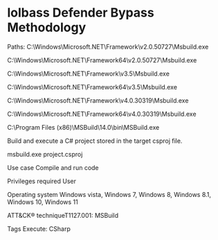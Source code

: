 # lolbass Defender Bypass Methodology
Paths:
C:\Windows\Microsoft.NET\Framework\v2.0.50727\Msbuild.exe

C:\Windows\Microsoft.NET\Framework64\v2.0.50727\Msbuild.exe

C:\Windows\Microsoft.NET\Framework\v3.5\Msbuild.exe

C:\Windows\Microsoft.NET\Framework64\v3.5\Msbuild.exe

C:\Windows\Microsoft.NET\Framework\v4.0.30319\Msbuild.exe

C:\Windows\Microsoft.NET\Framework64\v4.0.30319\Msbuild.exe

C:\Program Files (x86)\MSBuild\14.0\bin\MSBuild.exe

Build and execute a C# project stored in the target csproj file.

msbuild.exe project.csproj

Use case Compile and run code

Privileges required User

Operating system Windows vista, Windows 7, Windows 8, Windows 8.1, Windows 10, Windows 11

ATT&CK® techniqueT1127.001: MSBuild

Tags Execute: CSharp
